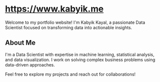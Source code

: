 # https://www.kabyik.me

Welcome to my portfolio website! I'm Kabyik Kayal, a passionate Data Scientist focused on transforming data into actionable insights.

## About Me

I'm a Data Scientist with expertise in machine learning, statistical analysis, and data visualization. I work on solving complex business problems using data-driven approaches.

Feel free to explore my projects and reach out for collaborations!

